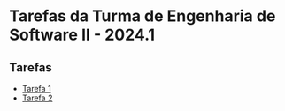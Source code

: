 # Tarefas da Turma de Engenharia de Software II - 2024.1

## Tarefas

- [Tarefa 1](gbrl08snts/tarefa01.md)
- [Tarefa 2](gbrl08snts/tarefa02.md)